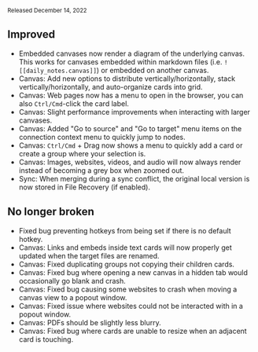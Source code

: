 <small>Released December 14, 2022</small>

## Improved

- Embedded canvases now render a diagram of the underlying canvas. This works for canvases embedded within markdown files (i.e. `![[daily_notes.canvas]]`) or embedded on another canvas.
- Canvas: Add new options to distribute vertically/horizontally, stack vertically/horizontally, and auto-organize cards into grid.
- Canvas: Web pages now has a menu to open in the browser, you can also `Ctrl/Cmd`-click the card label.
- Canvas: Slight performance improvements when interacting with larger canvases.
- Canvas: Added "Go to source" and "Go to target" menu items on the connection context menu to quickly jump to nodes.
- Canvas: `Ctrl/Cmd` + Drag now shows a menu to quickly add a card or create a group where your selection is.
- Canvas: Images, websites, videos, and audio will now always render instead of becoming a grey box when zoomed out.
- Sync: When merging during a sync conflict, the original local version is now stored in File Recovery (if enabled).

## No longer broken

- Fixed bug preventing hotkeys from being set if there is no default hotkey.
- Canvas: Links and embeds inside text cards will now properly get updated when the target files are renamed.
- Canvas: Fixed duplicating groups not copying their children cards.
- Canvas: Fixed bug where opening a new canvas in a hidden tab would occasionally go blank and crash.
- Canvas: Fixed bug causing some websites to crash when moving a canvas view to a popout window.
- Canvas: Fixed issue where websites could not be interacted with in a popout window.
- Canvas: PDFs should be slightly less blurry.
- Canvas: Fixed bug where cards are unable to resize when an adjacent card is touching.
